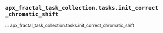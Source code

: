 ## `apx_fractal_task_collection.tasks.init_correct_chromatic_shift`

::: apx_fractal_task_collection.tasks.init_correct_chromatic_shift

